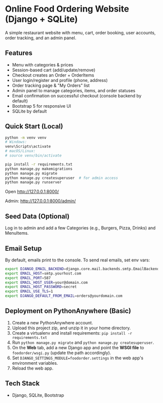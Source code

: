 # Online Food Ordering Website (Django + SQLite)

A simple restaurant website with menu, cart, order booking, user accounts, order tracking, and an admin panel.

## Features
- Menu with categories & prices
- Session-based cart (add/update/remove)
- Checkout creates an Order + OrderItems
- User login/register and profile (phone, address)
- Order tracking page & "My Orders" list
- Admin panel to manage categories, items, and order statuses
- Email confirmation on successful checkout (console backend by default)
- Bootstrap 5 for responsive UI
- SQLite by default

## Quick Start (Local)
```bash
python -m venv venv
# Windows:
venv\Scripts\activate
# macOS/Linux:
# source venv/bin/activate

pip install -r requirements.txt
python manage.py makemigrations
python manage.py migrate
python manage.py createsuperuser  # for admin access
python manage.py runserver
```

Open http://127.0.0.1:8000/

Admin: http://127.0.0.1:8000/admin/

## Seed Data (Optional)
Log in to admin and add a few Categories (e.g., Burgers, Pizza, Drinks) and MenuItems.

## Email Setup
By default, emails print to the console. To send real emails, set env vars:
```bash
export DJANGO_EMAIL_BACKEND=django.core.mail.backends.smtp.EmailBackend
export EMAIL_HOST=smtp.yourhost.com
export EMAIL_PORT=587
export EMAIL_HOST_USER=your@domain.com
export EMAIL_HOST_PASSWORD=secret
export EMAIL_USE_TLS=1
export DJANGO_DEFAULT_FROM_EMAIL=orders@yourdomain.com
```

## Deployment on PythonAnywhere (Basic)
1. Create a new PythonAnywhere account.
2. Upload this project zip, and unzip it in your home directory.
3. Create a virtualenv and install requirements: `pip install -r requirements.txt`
4. Run `python manage.py migrate` and `python manage.py createsuperuser`.
5. On the **Web** tab, add a new Django app and point the **WSGI file** to `foodorder/wsgi.py` (update the path accordingly).
6. Set `DJANGO_SETTINGS_MODULE=foodorder.settings` in the web app's environment variables.
7. Reload the web app.

## Tech Stack
- Django, SQLite, Bootstrap